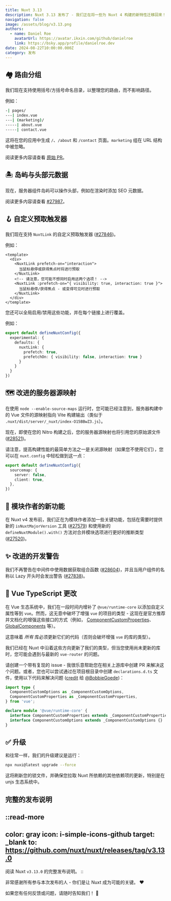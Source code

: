 ```yaml
---
title: Nuxt 3.13
description: Nuxt 3.13 发布了 - 我们正在将一些为 Nuxt 4 构建的新特性迁移回来！
navigation: false
image: /assets/blog/v3.13.png
authors:
  - name: Daniel Roe
    avatarUrl: https://avatar.ikxin.com/github/danielroe
    link: https://bsky.app/profile/danielroe.dev
date: 2024-08-22T10:00:00.000Z
category: 发布
---
```


## 🏘️ 路由分组

我们现在支持使用括号/方括号命名目录，以整理您的路由，而不影响路径。

例如：

```bash [目录结构]
-| pages/
---| index.vue
---| (marketing)/
-----| about.vue
-----| contact.vue
```

这将在您的应用中生成 `/`、`/about` 和 `/contact` 页面。`marketing` 组在 URL 结构中被忽略。

阅读更多内容请查看 [原始 PR](https://github.com/nuxt/nuxt/pull/28276)。

## 🏝️ 岛屿与头部元数据

现在，服务器组件岛屿可以操作头部，例如在渲染时添加 SEO 元数据。

阅读更多内容请查看 [#27987](https://github.com/nuxt/nuxt/pull/27987)。

## 🪝 自定义预取触发器

我们现在支持 `NuxtLink` 的自定义预取触发器 ([#27846](https://github.com/nuxt/nuxt/pull/27846))。

例如：

```vue [pages/index.vue]
<template>
  <div>
    <NuxtLink prefetch-on="interaction">
      当鼠标悬停或获得焦点时将进行预取
    </NuxtLink>
    <!-- 请注意，您可能不想同时启用这两个选项！ -->
    <NuxtLink :prefetch-on="{ visibility: true, interaction: true }">
      当鼠标悬停/获得焦点 - 或变得可见时进行预取
    </NuxtLink>
  </div>
</template>
```

您还可以全局启用/禁用这些功能，并在每个链接上进行覆盖。

例如：

```ts [nuxt.config.ts]
export default defineNuxtConfig({
  experimental: {
    defaults: {
      nuxtLink: {
        prefetch: true,
        prefetchOn: { visibility: false, interaction: true }
      }
    }
  }
})
```

## 🗺️ 改进的服务器源映射

在使用 `node --enable-source-maps` 运行时，您可能已经注意到，服务器构建中的 Vue 文件的源映射指向 Vite 构建输出（类似于 `.nuxt/dist/server/_nuxt/index-O15BBwZ3.js`）。

现在，即使在您的 Nitro 构建之后，您的服务器源映射也将引用您的原始源文件 ([#28521](https://github.com/nuxt/nuxt/pull/28521))。

请注意，提高构建性能的最简单方法之一是关闭源映射（如果您不使用它们），您可以在 `nuxt.config` 中轻松做到这一点：

```ts [nuxt.config.ts]
export default defineNuxtConfig({
  sourcemap: {
    server: false,
    client: true,
  },
})
```

## 🎁 模块作者的新功能

在 Nuxt v4 发布前，我们正在为模块作者添加一些关键功能，包括在需要时提供新的 `isNuxtMajorVersion` 工具 ([#27579](https://github.com/nuxt/nuxt/pull/27579)) 和使用新的 `defineNuxtModule().with()` 方法对合并模块选项进行更好的推断类型 ([#27520](https://github.com/nuxt/nuxt/pull/27520))。

## ✨ 改进的开发警告

我们不再警告在中间件中使用数据获取组合函数 ([#28604](https://github.com/nuxt/nuxt/pull/28604))，并且当用户组件的名称以 Lazy 开头时会发出警告 ([#27838](https://github.com/nuxt/nuxt/pull/27838))。

## 🚨 Vue TypeScript 更改

在 Vue 生态系统中，我们在一段时间内增补了 `@vue/runtime-core` 以添加自定义属性等到 `vue`。然而，这无意中破坏了增强 `vue` 的项目的类型 - 这现在是官方推荐并文档化的增强这些接口的方式（例如， [ComponentCustomProperties](https://vue.zhcndoc.com/api/utility-types.html#componentcustomproperties)、[GlobalComponents](https://vue.zhcndoc.com/guide/extras/web-components.html#web-components-and-typescript) 等）。

这意味着 _所有_ 库必须更新它们的代码（否则会破坏增强 `vue` 的库的类型）。

我们已经在 Nuxt 中沿着这些方向更新了我们的类型，但当您使用尚未更新的库时，您可能会遇到与最新的 `vue-router` 的问题。

请创建一个带有复现的 issue - 我很乐意帮助您在相关上游库中创建 PR 来解决这个问题。或者，您也可以尝试通过在项目根目录中创建 `declarations.d.ts` 文件，使用以下代码来解决问题 ([credit](https://github.com/nuxt/nuxt/pull/28542#issuecomment-2293282891) 给 [@BobbieGoede](https://github.com/BobbieGoede))：

```ts [declarations.d.ts]
import type {
  ComponentCustomOptions as _ComponentCustomOptions,
  ComponentCustomProperties as _ComponentCustomProperties,
} from 'vue';

declare module '@vue/runtime-core' {
  interface ComponentCustomProperties extends _ComponentCustomProperties {}
  interface ComponentCustomOptions extends _ComponentCustomOptions {}
}
```

## ✅ 升级

和往常一样，我们的升级建议是运行：

```sh
npx nuxi@latest upgrade --force
```

这将刷新您的锁文件，并确保您拉取 Nuxt 所依赖的其他依赖项的更新，特别是在 unjs 生态系统中。

## 完整的发布说明

::read-more
---
color: gray
icon: i-simple-icons-github
target: _blank
to: https://github.com/nuxt/nuxt/releases/tag/v3.13.0
---
阅读 Nuxt `v3.13.0` 的完整发布说明。
::

非常感谢所有参与本次发布的人 - 你们是让 Nuxt 成为可能的关键。 ❤️

如果您有任何反馈或问题，请随时告知我们！ 🙏
